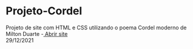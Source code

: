# Projeto-Cordel
Projeto de site com HTML e CSS utilizando o poema Cordel moderno de Milton Duarte -<a href="https://frigo1232.github.io/Projeto-Cordel/" target="_blank"> Abrir site</a>
<br>
29/12/2021

